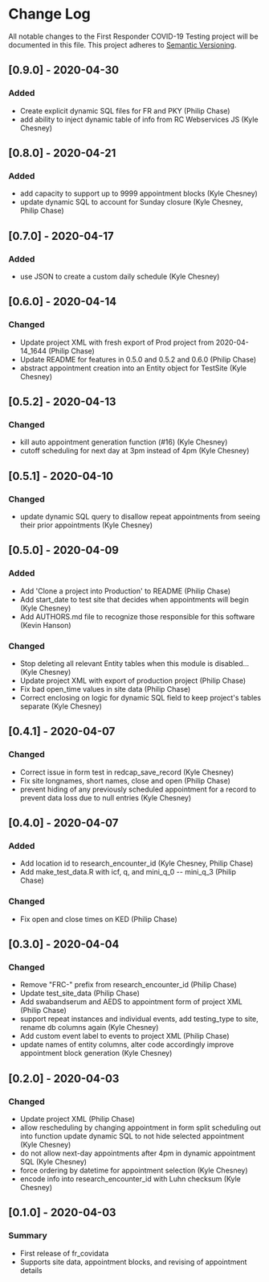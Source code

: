 # Change Log
All notable changes to the First Responder COVID-19 Testing project will be documented in this file.
This project adheres to [Semantic Versioning](http://semver.org/).


## [0.9.0] - 2020-04-30
### Added
- Create explicit dynamic SQL files for FR and PKY (Philip Chase)
- add ability to inject dynamic table of info from RC Webservices JS (Kyle Chesney)


## [0.8.0] - 2020-04-21
### Added
- add capacity to support up to 9999 appointment blocks (Kyle Chesney)
- update dynamic SQL to account for Sunday closure (Kyle Chesney, Philip Chase)


## [0.7.0] - 2020-04-17
### Added
- use JSON to create a custom daily schedule (Kyle Chesney)


## [0.6.0] - 2020-04-14
### Changed
- Update project XML with fresh export of Prod project from 2020-04-14_1644 (Philip Chase)
- Update README for features in 0.5.0 and 0.5.2 and 0.6.0 (Philip Chase)
- abstract appointment creation into an Entity object for TestSite (Kyle Chesney)


## [0.5.2] - 2020-04-13
### Changed
- kill auto appointment generation function (#16) (Kyle Chesney)
- cutoff scheduling for next day at 3pm instead of 4pm (Kyle Chesney)


## [0.5.1] - 2020-04-10
### Changed
- update dynamic SQL query to disallow repeat appointments from seeing their prior appointments (Kyle Chesney)


## [0.5.0] - 2020-04-09
### Added
- Add 'Clone a project into Production' to README (Philip Chase)
- Add start_date to test site that decides when appointments will begin (Kyle Chesney)
- Add AUTHORS.md file to recognize those responsible for this software (Kevin Hanson)

### Changed
- Stop deleting all relevant Entity tables when this module is disabled... (Kyle Chesney)
- Update project XML with export of production project (Philip Chase)
- Fix bad open_time values in site data (Philip Chase)
- Correct enclosing on logic for dynamic SQL field to keep project's tables separate (Kyle Chesney)


## [0.4.1] - 2020-04-07
### Changed
- Correct issue in form test in redcap_save_record (Kyle Chesney)
- Fix site longnames, short names, close and open (Philip Chase)
- prevent hiding of any previously scheduled appointment for a record to prevent data loss due to null entries (Kyle Chesney)


## [0.4.0] - 2020-04-07
### Added
- Add location id to research_encounter_id (Kyle Chesney, Philip Chase)
- Add make_test_data.R with icf, q, and mini_q_0 -- mini_q_3 (Philip Chase)

### Changed
- Fix open and close times on KED (Philip Chase)


## [0.3.0] - 2020-04-04
### Changed
- Remove "FRC-" prefix from research_encounter_id (Philip Chase)
- Update test_site_data (Philip Chase)
- Add swabandserum and AEDS to appointment form of project XML (Philip Chase)
- support repeat instances and individual events, add testing_type to site, rename db columns again (Kyle Chesney)
- Add custom event label to events to project XML (Philip Chase)
- update names of entity columns, alter code accordingly improve appointment block generation (Kyle Chesney)


## [0.2.0] - 2020-04-03
### Changed
- Update project XML (Philip Chase)
- allow rescheduling by changing appointment in form split scheduling out into function update dynamic SQL to not hide selected appointment (Kyle Chesney)
- do not allow next-day appointments after 4pm in dynamic appointment SQL (Kyle Chesney)
- force ordering by datetime for appointment selection (Kyle Chesney)
- encode info into research_encounter_id with Luhn checksum (Kyle Chesney)


## [0.1.0] - 2020-04-03
### Summary
 - First release of fr_covidata
 - Supports site data, appointment blocks, and revising of appointment details
